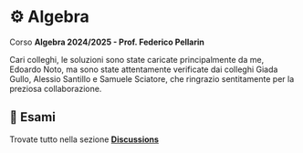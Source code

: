 # ⚙️ Algebra

Corso **Algebra 2024/2025 - Prof. Federico Pellarin**

Cari colleghi,
le soluzioni sono state caricate principalmente da me, Edoardo Noto, ma sono state attentamente verificate dai colleghi Giada Gullo, Alessio Santillo e Samuele Sciatore, che ringrazio sentitamente per la preziosa collaborazione.

## 🔹 Esami
Trovate tutto nella sezione **[Discussions](https://github.com/CS-Swap/Algebra/discussions)**
